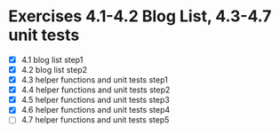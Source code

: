 # Exercises 4.1-4.2 Blog List, 4.3-4.7 unit tests

- [x] 4.1 blog list step1
- [x] 4.2 blog list step2
- [x] 4.3 helper functions and unit tests step1
- [x] 4.4 helper functions and unit tests step2
- [x] 4.5 helper functions and unit tests step3
- [x] 4.6 helper functions and unit tests step4
- [ ] 4.7 helper functions and unit tests step5